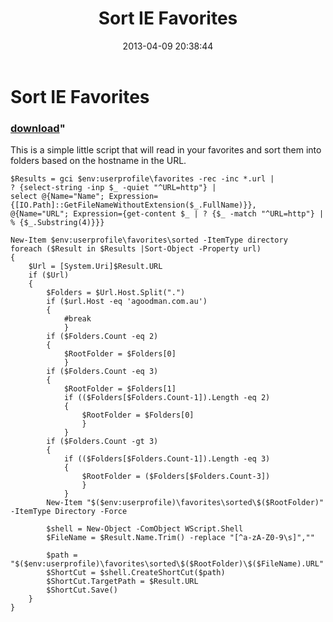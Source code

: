 ﻿---
pid:            4096
parent:         0
children:       
poster:         Jeff Patton
title:          Sort IE Favorites
date:           2013-04-09 20:38:44
format:         posh
---

# Sort IE Favorites

### [download](4096.ps1)"

This is a simple little script that will read in your favorites and sort them into folders based on the hostname in the URL.

```posh
$Results = gci $env:userprofile\favorites -rec -inc *.url |
? {select-string -inp $_ -quiet "^URL=http"} |
select @{Name="Name"; Expression={[IO.Path]::GetFileNameWithoutExtension($_.FullName)}},
@{Name="URL"; Expression={get-content $_ | ? {$_ -match "^URL=http"} | % {$_.Substring(4)}}}

New-Item $env:userprofile\favorites\sorted -ItemType directory
foreach ($Result in $Results |Sort-Object -Property url)
{
    $Url = [System.Uri]$Result.URL
    if ($Url)
    {
        $Folders = $Url.Host.Split(".")
        if ($url.Host -eq 'agoodman.com.au')
        {
            #break
            }
        if ($Folders.Count -eq 2)
        {
            $RootFolder = $Folders[0]
            }
        if ($Folders.Count -eq 3)
        {
            $RootFolder = $Folders[1]
            if (($Folders[$Folders.Count-1]).Length -eq 2)
            {
                $RootFolder = $Folders[0]
                }
            }
        if ($Folders.Count -gt 3)
        {
            if (($Folders[$Folders.Count-1]).Length -eq 3)
            {
                $RootFolder = ($Folders[$Folders.Count-3])
                }
            }
        New-Item "$($env:userprofile)\favorites\sorted\$($RootFolder)" -ItemType Directory -Force

        $shell = New-Object -ComObject WScript.Shell
        $FileName = $Result.Name.Trim() -replace "[^a-zA-Z0-9\s]",""

        $path = "$($env:userprofile)\favorites\sorted\$($RootFolder)\$($FileName).URL"
        $ShortCut = $shell.CreateShortCut($path)
        $ShortCut.TargetPath = $Result.URL
        $ShortCut.Save()
    }
}
```

